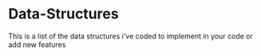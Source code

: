 # Data-Structures

This is a list of the data structures i've coded to implement in your code or add new features
